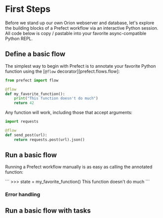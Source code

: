 # First Steps

Before we stand up our own Orion webserver and database, let's explore the building blocks of a Prefect workflow via an interactive Python session.  All code below is copy / pastable into your favorite async-compatible Python REPL.

## Define a basic flow

The simplest way to begin with Prefect is to annotate your favorite Python function using the [`@flow` decorator][prefect.flows.flow]:

```python
from prefect import flow

@flow
def my_favorite_function():
    print("This function doesn't do much")
    return 42
```

Any function will work, including those that accept arguments:

```python
import requests

@flow
def send_post(url):
    return requests.post(url).json()
```

## Run a basic flow

Running a Prefect workflow manually is as easy as calling the annotated function:

<div class="termy">
```
>>> state = my_favorite_function()
This function doesn't do much
```
</div>

### Error handling

## Run a basic flow with tasks
